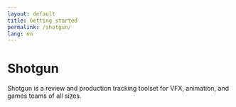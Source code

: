```yaml
---
layout: default
title: Getting started
permalink: /shotgun/
lang: en
---
```


# Shotgun

Shotgun is a review and production tracking toolset for VFX, animation, and games teams of all sizes.
